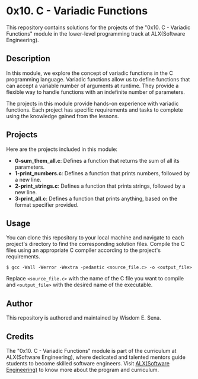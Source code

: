 # 0x10. C - Variadic Functions

This repository contains solutions for the projects of the "0x10. C - Variadic Functions" module in the lower-level programming track at ALX(Software Engineering).

## Description
In this module, we explore the concept of variadic functions in the C programming language. Variadic functions allow us to define functions that can accept a variable number of arguments at runtime. They provide a flexible way to handle functions with an indefinite number of parameters.

The projects in this module provide hands-on experience with variadic functions. Each project has specific requirements and tasks to complete using the knowledge gained from the lessons.

## Projects
Here are the projects included in this module:

- **0-sum_them_all.c**: Defines a function that returns the sum of all its parameters.
- **1-print_numbers.c**: Defines a function that prints numbers, followed by a new line.
- **2-print_strings.c**: Defines a function that prints strings, followed by a new line.
- **3-print_all.c**: Defines a function that prints anything, based on the format specifier provided.

## Usage
You can clone this repository to your local machine and navigate to each project's directory to find the corresponding solution files. Compile the C files using an appropriate C compiler according to the project's requirements.

```
$ gcc -Wall -Werror -Wextra -pedantic <source_file.c> -o <output_file>
```

Replace `<source_file.c>` with the name of the C file you want to compile and `<output_file>` with the desired name of the executable.

## Author
This repository is authored and maintained by Wisdom E. Sena.

## Credits
The "0x10. C - Variadic Functions" module is part of the curriculum at ALX(Software Engineering), where dedicated and talented mentors guide students to become skilled software engineers. Visit [ALX(Software Engineering)](https://www.alxafrica.com/) to know more about the program and curriculum.
